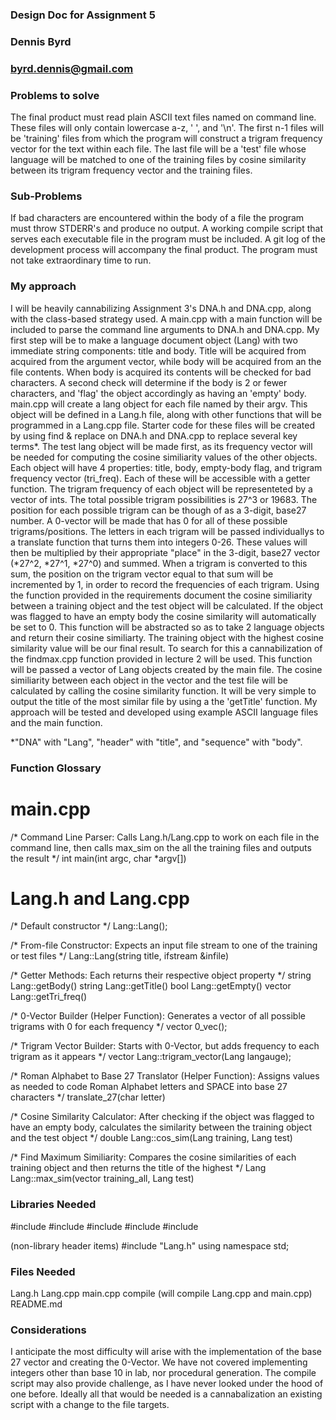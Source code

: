 ### Design Doc for Assignment 5
### Dennis Byrd
### byrd.dennis@gmail.com

### Problems to solve ###
The final product must read plain ASCII text files named on command line. These files will only contain lowercase a-z, ' ', and '\n'.
The first n-1 files will be 'training' files from which the program will construct a trigram frequency vector for the text within each file.
The last file will be a 'test' file whose language will be matched to one of the training files by cosine similarity between its trigram frequency vector and the training files.
### Sub-Problems ###
If bad characters are encountered within the body of a file the program must throw STDERR's and produce no output.
A working compile script that serves each executable file in the program must be included.
A git log of the development process will accompany the final product.
The program must not take extraordinary time to run.

	
### My approach ###
I will be heavily cannabilizing Assignment 3's DNA.h and DNA.cpp, along with the class-based strategy used.
	A main.cpp with a main function will be included to parse the command line arguments to DNA.h and DNA.cpp.
My first step will be to make a language document object (Lang) with two immediate string components: title and body.
	Title will be acquired from acquired from the argument vector, while body will be acquired from an the file contents. 
	When body is acquired its contents will be checked for bad characters.
	A second check will determine if the body is 2 or fewer characters, and 'flag' the object accordingly as having an 'empty' body.
	main.cpp will create a lang object for each file named by their argv.
This object will be defined in a Lang.h file, along with other functions that will be programmed in a Lang.cpp file.
	Starter code for these files will be created by using find & replace on DNA.h and DNA.cpp to replace several key terms*.
The test lang object will be made first, as its frequency vector will be needed for computing the cosine similiarity values of the other objects.
Each object will have 4 properties: title, body, empty-body flag, and trigram frequency vector (tri_freq). Each of these will be accessible with a getter function.
The trigram frequency of each object will be representeted by a vector of ints. The total possible trigram possibilities is 27^3 or 19683.
	The position for each possible trigram can be though of as a 3-digit, base27 number.
	A 0-vector will be made that has 0 for all of these possible trigrams/positions.
The letters in each trigram will be passed individuallys to a translate function that turns them into integers 0-26.
	These values will then be multiplied by their appropriate "place" in the 3-digit, base27 vector (*27^2, *27^1, *27^0) and summed.
	When a trigram is converted to this sum, the position on the trigram vector equal to that sum will be incremented by 1, in order to record the frequencies of each trigram.
Using the function provided in the requirements document the cosine similiarity between a training object and the test object will be calculated.
	If the object was flagged to have an empty body the cosine similarity will automatically be set to 0.
	This function will be abstracted so as to take 2 language objects and return their cosine similiarty.
The training object with the highest cosine similarity value will be our final result. To search for this a cannabilization of the findmax.cpp function provided in lecture 2 will be used.
	This function will be passed a vector of Lang objects created by the main file.
	The cosine similiarity between each object in the vector and the test file will be calculated by calling the cosine similarity function.
	It will be very simple to output the title of the most similar file by using a the 'getTitle' function.
My approach will be tested and developed using example ASCII language files and the main function.

*"DNA" with "Lang", "header" with "title", and "sequence" with "body".


### Function Glossary ###

# main.cpp #
/* Command Line Parser: Calls Lang.h/Lang.cpp to work on each file in the command line, then calls max_sim on the all the training files and outputs the result */
	int main(int argc, char *argv[])
	
# Lang.h and Lang.cpp #
/* Default constructor */
	Lang::Lang();
	
/* From-file Constructor: Expects an input file stream to one of the training or test files */
	Lang::Lang(string title, ifstream &infile)
	
/* Getter Methods: Each returns their respective object property */
	string Lang::getBody()
	string Lang::getTitle()
	bool Lang::getEmpty()
	vector<int> Lang::getTri_freq()
	
/* 0-Vector Builder (Helper Function): Generates a vector of all possible trigrams with 0 for each frequency */
	vector<int> 0_vec();
	
/* Trigram Vector Builder: Starts with 0-Vector, but adds frequency to each trigram as it appears */
	vector<int> Lang::trigram_vector(Lang langauge);
	
/* Roman Alphabet to Base 27 Translator (Helper Function): Assigns values as needed to code Roman Alphabet letters and SPACE into base 27 characters */
	translate_27(char letter)
	
/* Cosine Similarity Calculator: After checking if the object was flagged to have an empty body, calculates the similarity between the training object and the test object */
	double Lang::cos_sim(Lang training, Lang test)
	
/* Find Maximum Similiarity: Compares the cosine similarities of each training object and then returns the title of the highest */
	Lang Lang::max_sim(vector<Lang> training_all, Lang test)

	
### Libraries Needed ###

#include <iostream>
#include <fstream>
#include <string>
#include <vector>
#include <cstdlib>

(non-library header items)
#include "Lang.h"
using namespace std;


### Files Needed ###

Lang.h
Lang.cpp
main.cpp
compile   				(will compile Lang.cpp and main.cpp)
README.md


### Considerations ###
I anticipate the most difficulty will arise with the implementation of the base 27 vector and creating the 0-Vector. We have not covered implementing integers other than base 10 in lab, nor procedural generation.
The compile script may also provide challenge, as I have never looked under the hood of one before. Ideally all that would be needed is a cannabalization an existing script with a change to the file targets.
